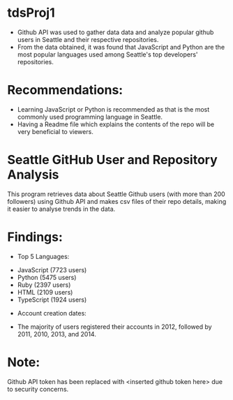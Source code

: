 # tdsProj1
- Github API was used to gather data data and analyze popular github users in Seattle and their respective repositories.
- From the data obtained, it was found that JavaScript and Python are the most popular languages used among Seattle's top developers' repositories.
# Recommendations:
- Learning JavaScript or Python is recommended as that is the most commonly used programming language in Seattle.
- Having a Readme file which explains the contents of the repo will be very beneficial to viewers.

# Seattle GitHub User and Repository Analysis
This program retrieves data about Seattle Github users (with more than 200 followers) using Github API and makes csv files of their repo details, making it easier to analyse trends in the data.

# Findings:
* Top 5 Languages:
- JavaScript (7723 users)
- Python (5475 users)
- Ruby (2397 users)
- HTML (2109 users)
- TypeScript (1924 users)
* Account creation dates:
- The majority of users registered their accounts in 2012, followed by 2011, 2010, 2013, and 2014.
  
# Note: 
Github API token has been replaced with \<inserted github token here> due to security concerns.
